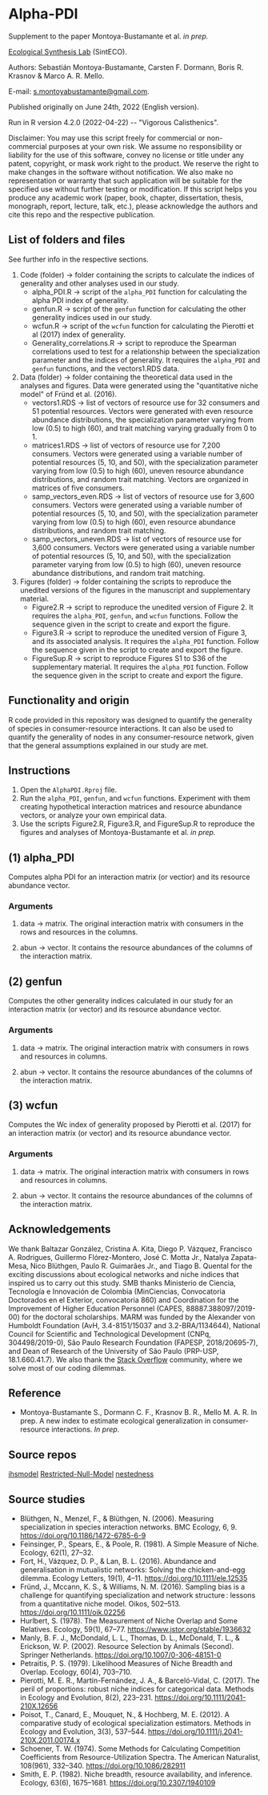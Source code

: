 # Alpha-PDI

Supplement to the paper Montoya-Bustamante et al. *in prep.*

[Ecological Synthesis Lab](https://marcomellolab.wordpress.com) (SintECO).

Authors: Sebastián Montoya-Bustamante, Carsten F. Dormann, Boris R. Krasnov & Marco A. R. Mello.

E-mail: [s.montoyabustamante\@gmail.com](mailto:s.montoyabustamante@gmail.com).

Published originally on June 24th, 2022 (English version).

Run in R version 4.2.0 (2022-04-22) -- "Vigorous Calisthenics".

Disclaimer: You may use this script freely for commercial or non-commercial purposes at your own risk. We assume no responsibility or liability for the use of this software, convey no license or title under any patent, copyright, or mask work right to the product. We reserve the right to make changes in the software without notification. We also make no representation or warranty that such application will be suitable for the specified use without further testing or modification. If this script helps you produce any academic work (paper, book, chapter, dissertation, thesis, monograph, report, lecture, talk, etc.), please acknowledge the authors and cite this repo and the respective publication.

## List of folders and files

See further info in the respective sections.

1.  Code (folder) -\> folder containing the scripts to calculate the indices of generality and other analyses used in our study.
    -   alpha_PDI.R -\> script of the `alpha_PDI` function for calculating the alpha PDI index of generality.
    -   genfun.R -\> script of the `genfun` function for calculating the other generality indices used in our study.
    -   wcfun.R -\> script of the `wcfun` function for calculating the Pierotti et al (2017) index of generality.
    -   Generality_correlations.R -\> script to reproduce the Spearman correlations used to test for a relationship between the specialization parameter and the indices of generality. It requires the `alpha_PDI` and `genfun` functions, and the vectors1.RDS data.
2.  Data (folder) -\> folder containing the theoretical data used in the analyses and figures. Data were generated using the "quantitative niche model" of Fründ et al. (2016).
    -   vectors1.RDS -\> list of vectors of resource use for 32 consumers and 51 potential resources. Vectors were generated with even resource abundance distributions, the specialization parameter varying from low (0.5) to high (60), and trait matching varying gradually from 0 to 1.
    -   matrices1.RDS -\> list of vectors of resource use for 7,200 consumers. Vectors were generated using a variable number of potential resources (5, 10, and 50), with the specialization parameter varying from low (0.5) to high (60), uneven resource abundance distributions, and random trait matching. Vectors are organized in matrices of five consumers.
    -   samp_vectors_even.RDS -\> list of vectors of resource use for 3,600 consumers. Vectors were generated using a variable number of potential resources (5, 10, and 50), with the specialization parameter varying from low (0.5) to high (60), even resource abundance distributions, and random trait matching.
    -   samp_vectors_uneven.RDS -\> list of vectors of resource use for 3,600 consumers. Vectors were generated using a variable number of potential resources (5, 10, and 50), with the specialization parameter varying from low (0.5) to high (60), uneven resource abundance distributions, and random trait matching.
3.  Figures (folder) -\> folder containing the scripts to reproduce the unedited versions of the figures in the manuscript and supplementary material.
    -   Figure2.R -\> script to reproduce the unedited version of Figure 2. It requires the `alpha_PDI`, `genfun`, and `wcfun` functions. Follow the sequence given in the script to create and export the figure.
    -   Figure3.R -\> script to reproduce the unedited version of Figure 3, and its associated analysis. It requires the `alpha_PDI` function. Follow the sequence given in the script to create and export the figure.
    -   FigureSup.R -\> script to reproduce Figures S1 to S36 of the supplementary material. It requires the `alpha_PDI` function. Follow the sequence given in the script to create and export the figure.

## Functionality and origin

R code provided in this repository was designed to quantify the generality of species in consumer-resource interactions. It can also be used to quantify the generality of nodes in any consumer-resource network, given that the general assumptions explained in our study are met.

## Instructions

1.  Open the `AlphaPDI.Rproj` file.
2.  Run the `alpha_PDI`, `genfun`, and `wcfun` functions. Experiment with them creating hypothetical interaction matrices and resource abundance vectors, or analyze your own empirical data.
3.  Use the scripts Figure2.R, Figure3.R, and FigureSup.R to reproduce the figures and analyses of Montoya-Bustamante et al. *in prep.*

## (1) alpha_PDI

Computes alpha PDI for an interaction matrix (or vectior) and its resource abundance vector.

### Arguments

1.  data -\> matrix. The original interaction matrix with consumers in the rows and resources in the columns.

2.  abun -\> vector. It contains the resource abundances of the columns of the interaction matrix.

## (2) genfun

Computes the other generality indices calculated in our study for an interaction matrix (or vector) and its resource abundance vector.

### Arguments

1.  data -\> matrix. The original interaction matrix with consumers in rows and resources in columns.

2.  abun -\> vector. It contains the resource abundances of the columns of the interaction matrix.

## (3) wcfun

Computes the Wc index of generality proposed by Pierotti et al. (2017) for an interaction matrix (or vector) and its resource abundance vector.

### Arguments

1.  data -\> matrix. The original interaction matrix with consumers in rows and resources in columns.

2.  abun -\> vector. It contains the resource abundances of the columns of the interaction matrix.

## Acknowledgements

We thank Baltazar González, Cristina A. Kita, Diego P. Vázquez, Francisco A. Rodrigues, Guillermo Flórez-Montero, José C. Motta Jr., Natalya Zapata-Mesa, Nico Blüthgen, Paulo R. Guimarães Jr., and Tiago B. Quental for the exciting discussions about ecological networks and niche indices that inspired us to carry out this study. SMB thanks Ministerio de Ciencia, Tecnología e Innovación de Colombia (MinCiencias, Convocatoria Doctorados en el Exterior, convocatoria 860) and Coordination for the Improvement of Higher Education Personnel (CAPES, 88887.388097/2019-00) for the doctoral scholarships. MARM was funded by the Alexander von Humboldt Foundation (AvH, 3.4-8151/15037 and 3.2-BRA/1134644), National Council for Scientific and Technological Development (CNPq, 304498/2019-0), São Paulo Research Foundation (FAPESP, 2018/20695-7), and Dean of Research of the University of São Paulo (PRP-USP, 18.1.660.41.7). We also thank the [Stack Overflow](https://stackoverflow.com) community, where we solve most of our coding dilemmas.

## Reference

-   Montoya-Bustamante S., Dormann C. F., Krasnov B. R., Mello M. A. R. In prep. A new index to estimate ecological generalization in consumer-resource interactions. *In prep*.

## Source repos

[ihsmodel](https://github.com/pinheirorbp/ihsmodel)
[Restricted-Null-Model](https://github.com/gabrielmfelix/Restricted-Null-Model)
[nestedness](https://github.com/pinheirorbp/nestedness)

## Source studies

-   Blüthgen, N., Menzel, F., & Blüthgen, N. (2006). Measuring specialization in species interaction networks. BMC Ecology, 6, 9. <https://doi.org/10.1186/1472-6785-6-9>
-   Feinsinger, P., Spears, E., & Poole, R. (1981). A Simple Measure of Niche. Ecology, 62(1), 27–32.
-   Fort, H., Vázquez, D. P., & Lan, B. L. (2016). Abundance and generalisation in mutualistic networks: Solving the chicken-and-egg dilemma. Ecology Letters, 19(1), 4–11. <https://doi.org/10.1111/ele.12535>
-   Fründ, J., Mccann, K. S., & Williams, N. M. (2016). Sampling bias is a challenge for quantifying specialization and network structure : lessons from a quantitative niche model. Oikos, 502–513. <https://doi.org/10.1111/oik.02256>
-   Hurlbert, S. (1978). The Measurement of Niche Overlap and Some Relatives. Ecology, 59(1), 67–77. <https://www.jstor.org/stable/1936632>
-   Manly, B. F. J., McDondald, L. L., Thomas, D. L., McDonald, T. L., & Erickson, W. P. (2002). Resource Selection by Animals (Second). Springer Netherlands. <https://doi.org/10.1007/0-306-48151-0>
-   Petraitis, P. S. (1979). Likelihood Measures of Niche Breadth and Overlap. Ecology, 60(4), 703–710.
-   Pierotti, M. E. R., Martín-Fernández, J. A., & Barceló-Vidal, C. (2017). The peril of proportions: robust niche indices for categorical data. Methods in Ecology and Evolution, 8(2), 223–231. <https://doi.org/10.1111/2041-210X.12656>
-   Poisot, T., Canard, E., Mouquet, N., & Hochberg, M. E. (2012). A comparative study of ecological specialization estimators. Methods in Ecology and Evolution, 3(3), 537–544. <https://doi.org/10.1111/j.2041-210X.2011.00174.x>
-   Schoener, T. W. (1974). Some Methods for Calculating Competition Coefficients from Resource-Utilization Spectra. The American Naturalist, 108(961), 332–340. <https://doi.org/10.1086/282911>
-   Smith, E. P. (1982). Niche breadth, resource availability, and inference. Ecology, 63(6), 1675–1681. <https://doi.org/10.2307/1940109>
